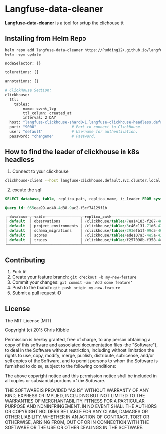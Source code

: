 # Langfuse-data-cleaner

**Langfuse-data-cleaner** is a tool for setup the clichouse ttl

## Installing from Helm Repo

```bash
helm repo add langfuse-data-cleaner https://Pudding124.github.io/langfuse-data-cleaner
helm repo update
```

```bash
nodeSelector: {}

tolerations: []

annotations: {}

# ClickHouse Section:
clickhouse:
  ttl:
    tables:
      - name: event_log
        ttl_column: created_at
        interval: 2 DAY
  host: "langfuse-clickhouse-shard0-1.langfuse-clickhouse-headless.default.svc.cluster.local"  # Hostname of the ClickHouse server. (please select the leader of clickhouse shard)
  port: "9000"                # Port to connect to ClickHouse.
  user: "default"             # Username for authentication.
  password: "changeme"        # Password.
```
## How to find the leader of clickhouse in k8s headless
1. Connect to your clickhouse
```bash
clickhouse-client --host langfuse-clickhouse.default.svc.cluster.local --user default --password 123456
```
2. excute the sql
```sql
SELECT database, table, replica_path, replica_name, is_leader FROM system.replicas WHERE is_leader = 1;

Query id: 055eae99-ad40-4d38-9ac2-f8cf74129f1b

┌─database─┬─table────────────────┬─replica_path──────────────────────────────────────────────────────────────────────────────────────────────┬─replica_name──────────────────────┬─is_leader─┐
│ default  │ observations         │ /clickhouse/tables/7ea14183-f287-48b2-add1-3b0d72f6c0f0/shard0/replicas/mars-langfuse-clickhouse-shard0-1 │ mars-langfuse-clickhouse-shard0-1 │         1 │
│ default  │ project_environments │ /clickhouse/tables/3c46c131-71d6-42c2-8897-7f0fc44d20bc/shard0/replicas/mars-langfuse-clickhouse-shard0-1 │ mars-langfuse-clickhouse-shard0-1 │         1 │
│ default  │ schema_migrations    │ /clickhouse/tables/293efb1f-99c5-40cd-a975-514fb1f57d23/shard0/replicas/mars-langfuse-clickhouse-shard0-1 │ mars-langfuse-clickhouse-shard0-1 │         1 │
│ default  │ scores               │ /clickhouse/tables/ede107a3-4e5a-42cc-85e3-f29d49b1d265/shard0/replicas/mars-langfuse-clickhouse-shard0-1 │ mars-langfuse-clickhouse-shard0-1 │         1 │
│ default  │ traces               │ /clickhouse/tables/f257098b-f358-4c4b-b4c4-ce7226052703/shard0/replicas/mars-langfuse-clickhouse-shard0-1 │ mars-langfuse-clickhouse-shard0-1 │         1 │
└──────────┴──────────────────────┴───────────────────────────────────────────────────────────────────────────────────────────────────────────┴───────────────────────────────────┴───────────┘
```


## Contributing
 
1. Fork it!
2. Create your feature branch: `git checkout -b my-new-feature`
3. Commit your changes: `git commit -am 'Add some feature'`
4. Push to the branch: `git push origin my-new-feature`
5. Submit a pull request :D

## License
 
The MIT License (MIT)

Copyright (c) 2015 Chris Kibble

Permission is hereby granted, free of charge, to any person obtaining a copy of this software and associated documentation files (the "Software"), to deal in the Software without restriction, including without limitation the rights to use, copy, modify, merge, publish, distribute, sublicense, and/or sell copies of the Software, and to permit persons to whom the Software is furnished to do so, subject to the following conditions:

The above copyright notice and this permission notice shall be included in all copies or substantial portions of the Software.

THE SOFTWARE IS PROVIDED "AS IS", WITHOUT WARRANTY OF ANY KIND, EXPRESS OR IMPLIED, INCLUDING BUT NOT LIMITED TO THE WARRANTIES OF MERCHANTABILITY, FITNESS FOR A PARTICULAR PURPOSE AND NONINFRINGEMENT. IN NO EVENT SHALL THE AUTHORS OR COPYRIGHT HOLDERS BE LIABLE FOR ANY CLAIM, DAMAGES OR OTHER LIABILITY, WHETHER IN AN ACTION OF CONTRACT, TORT OR OTHERWISE, ARISING FROM, OUT OF OR IN CONNECTION WITH THE SOFTWARE OR THE USE OR OTHER DEALINGS IN THE SOFTWARE.
